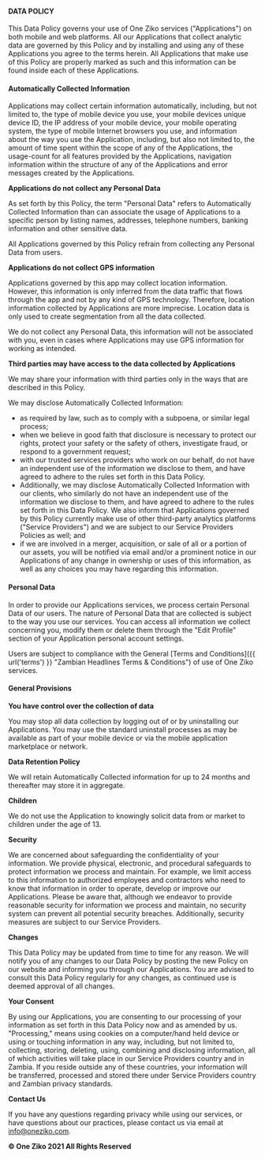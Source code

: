 #### DATA POLICY

This Data Policy governs your use of One Ziko services ("Applications") on both mobile and web platforms. All our Applications that collect analytic data are governed by this Policy and by installing and using any of these Applications you agree to the terms herein. All Applications that make use of this Policy are properly marked as such and this information can be found inside each of these Applications.

#### Automatically Collected Information

Applications may collect certain information automatically, including, but not limited to, the type of mobile device you use, your mobile devices unique device ID, the IP address of your mobile device, your mobile operating system, the type of mobile Internet browsers you use, and information about the way you use the Application, including, but also not limited to, the amount of time spent within the scope of any of the Applications, the usage-count for all features provided by the Applications, navigation information within the structure of any of the Applications and error messages created by the Applications.

**Applications do not collect any Personal Data**

As set forth by this Policy, the term "Personal Data" refers to Automatically Collected Information than can associate the usage of Applications to a specific person by listing names, addresses, telephone numbers, banking information and other sensitive data.

All Applications governed by this Policy refrain from collecting any Personal Data from users.

**Applications do not collect GPS information**

Applications governed by this app may collect location information. However, this information is only inferred from the data traffic that flows through the app and not by any kind of GPS technology. Therefore, location information collected by Applications are more imprecise. Location data is only used to create segmentation from all the data collected.

We do not collect any Personal Data, this information will not be associated with you, even in cases where Applications may use GPS information for working as intended.

**Third parties may have access to the data collected by Applications**

We may share your information with third parties only in the ways that are described in this Policy.

We may disclose Automatically Collected Information:

- as required by law, such as to comply with a subpoena, or similar legal process;
- when we believe in good faith that disclosure is necessary to protect our rights, protect your safety or the safety of others, investigate fraud, or respond to a government request;
- with our trusted services providers who work on our behalf, do not have an independent use of the information we disclose to them, and have agreed to adhere to the rules set forth in this Data Policy.
- Additionally, we may disclose Automatically Collected Information with our clients, who similarly do not have an independent use of the information we disclose to them, and have agreed to adhere to the rules set forth in this Data Policy.
  We also inform that Applications governed by this Policy currently make use of other third-party analytics platforms ("Service Providers") and we are subject to our Service Providers Policies as well; and
- if we are involved in a merger, acquisition, or sale of all or a portion of our assets, you will be notified via email and/or a prominent notice in our Applications of any change in ownership or uses of this information, as well as any choices you may have regarding this information.

#### Personal Data

In order to provide our Applications services, we process certain Personal Data of our users. The nature of Personal Data that are collected is subject to the way you use our services. You can access all information we collect concerning you, modify them or delete them through the "Edit Profile" section of your Application personal account settings.

Users are subject to compliance with the General [Terms and Conditions]({{ url('terms') }} "Zambian Headlines Terms & Conditions") of use of One Ziko services.

#### General Provisions

**You have control over the collection of data**

You may stop all data collection by logging out of or by uninstalling our Applications. You may use the standard uninstall processes as may be available as part of your mobile device or via the mobile application marketplace or network.

**Data Retention Policy**

We will retain Automatically Collected information for up to 24 months and thereafter may store it in aggregate.

**Children**

We do not use the Application to knowingly solicit data from or market to children under the age of 13.

**Security**

We are concerned about safeguarding the confidentiality of your information. We provide physical, electronic, and procedural safeguards to protect information we process and maintain. For example, we limit access to this information to authorized employees and contractors who need to know that information in order to operate, develop or improve our Applications. Please be aware that, although we endeavor to provide reasonable security for information we process and maintain, no security system can prevent all potential security breaches. Additionally, security measures are subject to our Service Providers.

**Changes**

This Data Policy may be updated from time to time for any reason. We will notify you of any changes to our Data Policy by posting the new Policy on our website and informing you through our Applications. You are advised to consult this Data Policy regularly for any changes, as continued use is deemed approval of all changes.

**Your Consent**

By using our Applications, you are consenting to our processing of your information as set forth in this Data Policy now and as amended by us. "Processing," means using cookies on a computer/hand held device or using or touching information in any way, including, but not limited to, collecting, storing, deleting, using, combining and disclosing information, all of which activities will take place in our Service Providers country and in Zambia. If you reside outside any of these countries, your information will be transferred, processed and stored there under Service Providers country and Zambian privacy standards.

**Contact Us**

If you have any questions regarding privacy while using our services, or have questions about our practices, please contact us via email at info@oneziko.com.

**© One Ziko 2021 All Rights Reserved**
